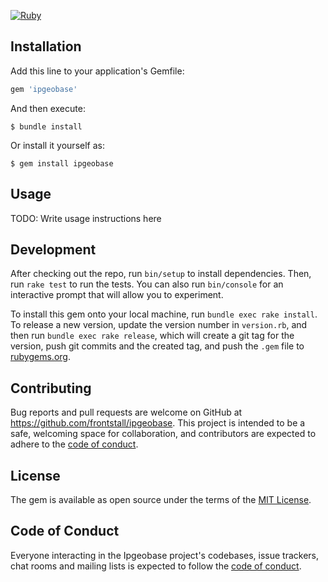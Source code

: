[![Ruby](https://github.com/frontstall/ipgeobase/actions/workflows/main.yml/badge.svg)](https://github.com/frontstall/ipgeobase/actions/workflows/main.yml)

## Installation

Add this line to your application's Gemfile:

```ruby
gem 'ipgeobase'
```

And then execute:

    $ bundle install

Or install it yourself as:

    $ gem install ipgeobase

## Usage

TODO: Write usage instructions here

## Development

After checking out the repo, run `bin/setup` to install dependencies. Then, run `rake test` to run the tests. You can also run `bin/console` for an interactive prompt that will allow you to experiment.

To install this gem onto your local machine, run `bundle exec rake install`. To release a new version, update the version number in `version.rb`, and then run `bundle exec rake release`, which will create a git tag for the version, push git commits and the created tag, and push the `.gem` file to [rubygems.org](https://rubygems.org).

## Contributing

Bug reports and pull requests are welcome on GitHub at https://github.com/frontstall/ipgeobase. This project is intended to be a safe, welcoming space for collaboration, and contributors are expected to adhere to the [code of conduct](https://github.com/frontstall/ipgeobase/blob/main/CODE_OF_CONDUCT.md).

## License

The gem is available as open source under the terms of the [MIT License](https://opensource.org/licenses/MIT).

## Code of Conduct

Everyone interacting in the Ipgeobase project's codebases, issue trackers, chat rooms and mailing lists is expected to follow the [code of conduct](https://github.com/frontstall/ipgeobase/blob/main/CODE_OF_CONDUCT.md).
